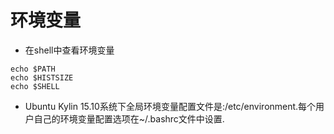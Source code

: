 # 环境变量
* 在shell中查看环境变量
<pre><code>echo $PATH
echo $HISTSIZE
echo $SHELL
</code></pre>

* Ubuntu Kylin 15.10系统下全局环境变量配置文件是:/etc/environment.每个用户自己的环境变量配置选项在~/.bashrc文件中设置.
